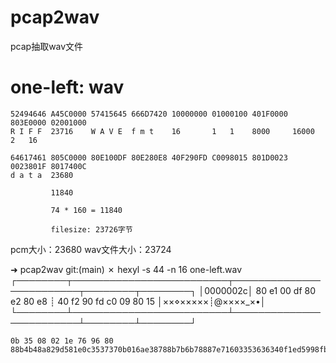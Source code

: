 # pcap2wav
pcap抽取wav文件


# one-left: wav

```
52494646 A45C0000 57415645 666D7420 10000000 01000100 401F0000 803E0000 02001000
R I F F  23716    W A V E  f m t    16       1   1    8000     16000    2   16

64617461 805C0000 80E100DF 80E280E8 40F290FD C0098015 801D0023 0023801F 8017400C
d a t a  23680

         11840

         74 * 160 = 11840

         filesize: 23726字节

```

pcm大小：23680
wav文件大小：23724

➜  pcap2wav git:(main) ✗ hexyl -s 44 -n 16 one-left.wav
┌────────┬─────────────────────────┬─────────────────────────┬────────┬────────┐
│0000002c│ 80 e1 00 df 80 e2 80 e8 ┊ 40 f2 90 fd c0 09 80 15 │××⋄×××××┊@××××_×•│
└────────┴─────────────────────────┴─────────────────────────┴────────┴────────┘

```
0b 35 08 02 1e 76 96 80 88b4b48a829d581e0c3537370b016ae38788b7b6b78887e71603353636340f1ed5998fb4b6b6b5839165040934363708076195808bb7b7b58c98c012030b3434080117f2998d8bb58b8c85e3631a020e090c0613439585838c8d809be85e141b0601061b117efd949f9a9a9993ecc27d6e171011156370d0fde6e2e2e6fbf6da555f5f57d6dec7c7dd524b7f6460606471d7fced94909396
```